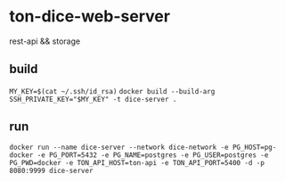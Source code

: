 # ton-dice-web-server
rest-api && storage

## build 
```MY_KEY=$(cat ~/.ssh/id_rsa)```
```docker build --build-arg SSH_PRIVATE_KEY="$MY_KEY" -t dice-server .```

## run
```docker run --name dice-server --network dice-network -e PG_HOST=pg-docker -e PG_PORT=5432 -e PG_NAME=postgres -e PG_USER=postgres -e PG_PWD=docker -e TON_API_HOST=ton-api -e TON_API_PORT=5400 -d -p 8080:9999 dice-server```
